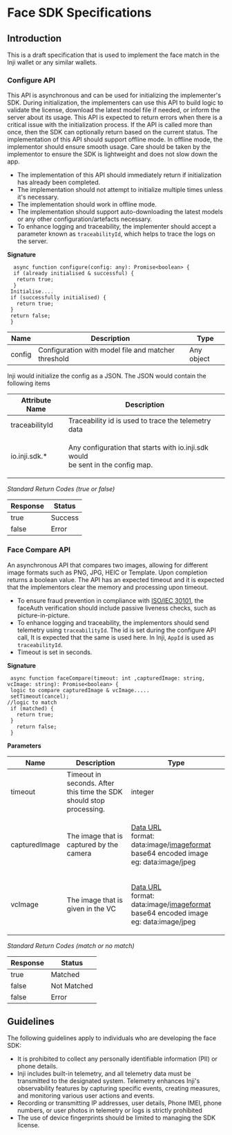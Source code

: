 # Face SDK Specifications

## Introduction

This is a draft specification that is used to implement the face match in the Inji wallet or any similar wallets.

### Configure API

This API is asynchronous and can be used for initializing the implementer's SDK. During initialization, the implementers can use this API to build logic to validate the license, download the latest model file if needed, or inform the server about its usage. This API is expected to return errors when there is a critical issue with the initialization process. If the API is called more than once, then the SDK can optionally return based on the current status. The implementation of this API should support offline mode. In offline mode, the implementor should ensure smooth usage. Care should be taken by the implementor to ensure the SDK is lightweight and does not slow down the app.

* The implementation of this API should immediately return if initialization has already been completed.
* The implementation should not attempt to initialize multiple times unless it's necessary.
* The implementation should work in offline mode.
* The implementation should support auto-downloading the latest models or any other configuration/artefacts necessary.
* To enhance logging and traceability, the implementer should accept a parameter known as `traceabilityId`, which helps to trace the logs on the server.

**Signature**

```
  async function configure(config: any): Promise<boolean> {
  if (already initialised & successful) {
   return true;
  }
 Initialise....
 if (successfully initialised) {
   return true;
 }
 return false;
 }
```

| **Name** | **Description**                                     | **Type**   |
| -------- | --------------------------------------------------- | ---------- |
| config   | Configuration with model file and matcher threshold | Any object |

Inji would initialize the config as a JSON. The JSON would contain the following items

| **Attribute Name** | **Description**                                                                           |
| ------------------ | ----------------------------------------------------------------------------------------- |
| traceabilityId     | Traceability id is used to trace the telemetry data                                       |
| io.inji.sdk.\*     | <p>Any configuration that starts with io.inji.sdk would<br>be sent in the config map.</p> |

_Standard Return Codes (true or false)_

| **Response** | **Status** |
| ------------ | ---------- |
| true         | Success    |
| false        | Error      |

### Face Compare API

An asynchronous API that compares two images, allowing for different image formats such as PNG, JPG, HEIC or Template. Upon completion returns a boolean value. The API has an expected timeout and it is expected that the implementors clear the memory and processing upon timeout.

* To ensure fraud prevention in compliance with [ISO/IEC 30101](https://www.iso.org/standard/83828.html), the faceAuth verification should include passive liveness checks, such as picture-in-picture.
* To enhance logging and traceability, the implementors should send telemetry using `traceabilityId`. The id is set during the configure API call, It is expected that the same is used here. In Inji, `AppId` is used as `traceabilityId`.
* Timeout is set in seconds.

**Signature**

```
 async function faceCompare(timeout: int ,capturedImage: string, vcImage: string): Promise<boolean> {
 logic to compare capturedImage & vcImage.....
 setTimeout(cancel);
//logic to match
 if (matched) {
   return true;
 }
   return false;
 }
```

**Parameters**

| **Name**      | **Description**                                                     | **Type**                                                                                                                                                                                                                                                                  |
| ------------- | ------------------------------------------------------------------- | ------------------------------------------------------------------------------------------------------------------------------------------------------------------------------------------------------------------------------------------------------------------------- |
| timeout       | Timeout in seconds. After this time the SDK should stop processing. | integer                                                                                                                                                                                                                                                                   |
| capturedImage | The image that is captured by the camera                            | <p><a href="https://developer.mozilla.org/en-US/docs/web/http/basics_of_http/data_urls">Data URL</a><br>format: data:image/<a href="https://www.iana.org/assignments/media-types/media-types.xhtml#image">imageformat</a> base64 encoded image<br>eg: data:image/jpeg</p> |
| vcImage       | The image that is given in the VC                                   | <p><a href="https://developer.mozilla.org/en-US/docs/web/http/basics_of_http/data_urls">Data URL</a><br>format: data:image/<a href="https://www.iana.org/assignments/media-types/media-types.xhtml#image">imageformat</a> base64 encoded image<br>eg: data:image/jpeg</p> |

_Standard Return Codes (match or no match)_

| R**esponse** | **Status**  |
| ------------ | ----------- |
| true         | Matched     |
| false        | Not Matched |
| false        | Error       |

## Guidelines

The following guidelines apply to individuals who are developing the face SDK:

* It is prohibited to collect any personally identifiable information (PII) or phone details.
* Inji includes built-in telemetry, and all telemetry data must be transmitted to the designated system. Telemetry enhances Inji's observability features by capturing specific events, creating measures, and monitoring various user actions and events.
* Recording or transmitting IP addresses, user details, Phone IMEI, phone numbers, or user photos in telemetry or logs is strictly prohibited
* The use of device fingerprints should be limited to managing the SDK license.
